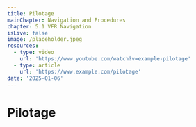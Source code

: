 ```yaml
---
title: Pilotage
mainChapter: Navigation and Procedures
chapter: 5.1 VFR Navigation
isLive: false
image: /placeholder.jpeg
resources:
  - type: video
    url: 'https://www.youtube.com/watch?v=example-pilotage'
  - type: article
    url: 'https://www.example.com/pilotage'
date: '2025-01-06'
---
```


# Pilotage
